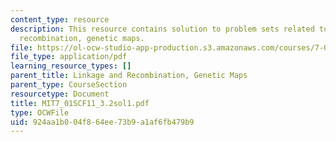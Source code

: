 ```yaml
---
content_type: resource
description: This resource contains solution to problem sets related to linkage and
  recombination, genetic maps.
file: https://ol-ocw-studio-app-production.s3.amazonaws.com/courses/7-01sc-fundamentals-of-biology-fall-2011/924aa1b004f864ee73b9a1af6fb479b9_MIT7_01SCF11_3.2sol1.pdf
file_type: application/pdf
learning_resource_types: []
parent_title: Linkage and Recombination, Genetic Maps
parent_type: CourseSection
resourcetype: Document
title: MIT7_01SCF11_3.2sol1.pdf
type: OCWFile
uid: 924aa1b0-04f8-64ee-73b9-a1af6fb479b9
---
```

